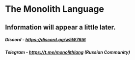 # The Monolith Language

## Information will appear a little later.
##### Discord  - https://discord.gg/w5W76t6
##### Telegram - https://t.me/monolithlang (Russian Community)

